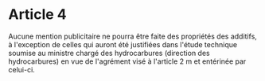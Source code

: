 # Article 4

Aucune mention publicitaire ne pourra être faite des propriétés des additifs, à l'exception de celles qui auront été justifiées dans l'étude technique soumise au ministre chargé des hydrocarbures (direction des hydrocarbures) en vue de l'agrément visé à l'article 2 m et entérinée par celui-ci.
